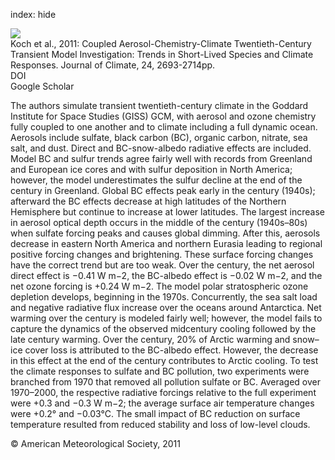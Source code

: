 index: hide

<div class="Citation">
    <div class="Citation-thumb CitationThumb-linked"  data-href="https://doi.org/10.1175/2011jcli3582.1">
      <img src="https://static.claimspace.cloud/climate-study-static/refs/thumbs/8/Koch_et_al_2011-thumb.png" />
    </div>

  <div class="Citation-body">
    <div class="Citation-text">Koch et al., 2011: Coupled Aerosol-Chemistry-Climate Twentieth-Century Transient Model Investigation: Trends in Short-Lived Species and Climate Responses. <span class="Article-journal">Journal of Climate, </span><span class="Article-volume">24, </span>2693-2714pp.</div>
    <div class="Citation-links">
      <div class="CitationLink" data-href="https://doi.org/10.1175/2011jcli3582.1">
        <div class="CitationLink-icon CitationLink-Doi"></div>
        <div class="CitationLink-text">DOI</div>
      </div>
      <div class="CitationLink" data-href="https://scholar.google.com/scholar?q=10.1175/2011jcli3582.1">
        <div class="CitationLink-icon CitationLink-Scholar"></div>
        <div class="CitationLink-text">Google Scholar</div>
      </div>
    </div>
  </div>
</div>

The authors simulate transient twentieth-century climate in the Goddard Institute for Space Studies (GISS) GCM, with aerosol and ozone chemistry fully coupled to one another and to climate including a full dynamic ocean. Aerosols include sulfate, black carbon (BC), organic carbon, nitrate, sea salt, and dust. Direct and BC-snow-albedo radiative effects are included. Model BC and sulfur trends agree fairly well with records from Greenland and European ice cores and with sulfur deposition in North America; however, the model underestimates the sulfur decline at the end of the century in Greenland. Global BC effects peak early in the century (1940s); afterward the BC effects decrease at high latitudes of the Northern Hemisphere but continue to increase at lower latitudes. The largest increase in aerosol optical depth occurs in the middle of the century (1940s–80s) when sulfate forcing peaks and causes global dimming. After this, aerosols decrease in eastern North America and northern Eurasia leading to regional positive forcing changes and brightening. These surface forcing changes have the correct trend but are too weak. Over the century, the net aerosol direct effect is −0.41 W m−2, the BC-albedo effect is −0.02 W m−2, and the net ozone forcing is +0.24 W m−2. The model polar stratospheric ozone depletion develops, beginning in the 1970s. Concurrently, the sea salt load and negative radiative flux increase over the oceans around Antarctica. Net warming over the century is modeled fairly well; however, the model fails to capture the dynamics of the observed midcentury cooling followed by the late century warming. Over the century, 20% of Arctic warming and snow–ice cover loss is attributed to the BC-albedo effect. However, the decrease in this effect at the end of the century contributes to Arctic cooling. To test the climate responses to sulfate and BC pollution, two experiments were branched from 1970 that removed all pollution sulfate or BC. Averaged over 1970–2000, the respective radiative forcings relative to the full experiment were +0.3 and −0.3 W m−2; the average surface air temperature changes were +0.2° and −0.03°C. The small impact of BC reduction on surface temperature resulted from reduced stability and loss of low-level clouds.

<div class="Citation-copy">
&copy; American Meteorological Society, 2011
</div>